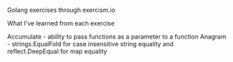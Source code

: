 Golang exercises through exercism.io

What I've learned from each exercise

Accumulate - ability to pass functions as a parameter to a function
Anagram - strings.EqualFold for case insensitive string equality and reflect.DeepEqual for map equality